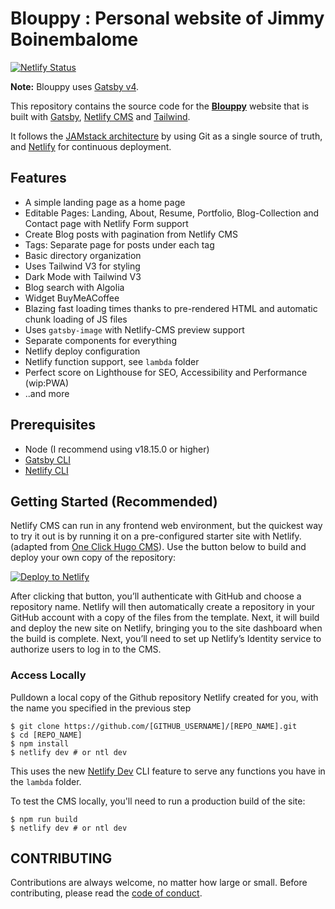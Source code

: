 # Blouppy : Personal website of Jimmy Boinembalome

[![Netlify Status](https://api.netlify.com/api/v1/badges/b654c94e-08a6-4b79-b443-7837581b1d8d/deploy-status)](https://app.netlify.com/sites/blouppy-ci/deploys)

**Note:** Blouppy uses [Gatsby v4](https://www.gatsbyjs.com/gatsby-5/).

This repository contains the source code for the **[Blouppy](https://www.blouppy.com/)** website that is built with [Gatsby](https://www.gatsbyjs.org/), [Netlify CMS](https://www.netlifycms.org) and [Tailwind](https://tailwindcss.com/).

It follows the [JAMstack architecture](https://jamstack.org) by using Git as a single source of truth, and [Netlify](https://www.netlify.com) for continuous deployment.

## Features

- A simple landing page as a home page
- Editable Pages: Landing, About, Resume, Portfolio, Blog-Collection and Contact page with Netlify Form support
- Create Blog posts with pagination from Netlify CMS
- Tags: Separate page for posts under each tag
- Basic directory organization
- Uses Tailwind V3 for styling
- Dark Mode with Tailwind V3
- Blog search with Algolia
- Widget BuyMeACoffee
- Blazing fast loading times thanks to pre-rendered HTML and automatic chunk loading of JS files
- Uses `gatsby-image` with Netlify-CMS preview support
- Separate components for everything
- Netlify deploy configuration
- Netlify function support, see `lambda` folder
- Perfect score on Lighthouse for SEO, Accessibility and Performance (wip:PWA)
- ..and more

## Prerequisites

- Node (I recommend using v18.15.0 or higher)
- [Gatsby CLI](https://www.gatsbyjs.org/docs/)
- [Netlify CLI](https://github.com/netlify/cli)

## Getting Started (Recommended)

Netlify CMS can run in any frontend web environment, but the quickest way to try it out is by running it on a pre-configured starter site with Netlify. (adapted from [One Click Hugo CMS](https://github.com/netlify-templates/one-click-hugo-cms)). Use the button below to build and deploy your own copy of the repository:

<a href="https://app.netlify.com/start/deploy?repository=https://github.com/jboinembalome/blouppy-gatsby&amp;stack=cms"><img src="https://www.netlify.com/img/deploy/button.svg" alt="Deploy to Netlify"></a>

After clicking that button, you’ll authenticate with GitHub and choose a repository name. Netlify will then automatically create a repository in your GitHub account with a copy of the files from the template. Next, it will build and deploy the new site on Netlify, bringing you to the site dashboard when the build is complete. Next, you’ll need to set up Netlify’s Identity service to authorize users to log in to the CMS.

### Access Locally

Pulldown a local copy of the Github repository Netlify created for you, with the name you specified in the previous step
```
$ git clone https://github.com/[GITHUB_USERNAME]/[REPO_NAME].git
$ cd [REPO_NAME]
$ npm install
$ netlify dev # or ntl dev
```

This uses the new [Netlify Dev](https://www.netlify.com/products/dev/?utm_source=blog&utm_medium=netlifycms&utm_campaign=devex) CLI feature to serve any functions you have in the `lambda` folder.

To test the CMS locally, you'll need to run a production build of the site:

```
$ npm run build
$ netlify dev # or ntl dev
```

## CONTRIBUTING

Contributions are always welcome, no matter how large or small. Before contributing,
please read the [code of conduct](CODE_OF_CONDUCT.md).

